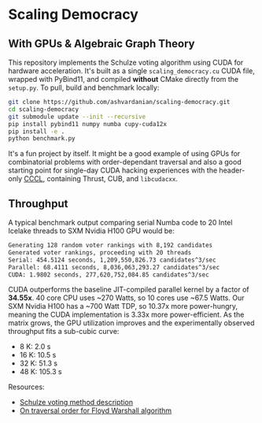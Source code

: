 # Scaling Democracy

## With GPUs & Algebraic Graph Theory

This repository implements the Schulze voting algorithm using CUDA for hardware acceleration.
It's built as a single `scaling_democracy.cu` CUDA file, wrapped with PyBind11, and compiled __without__ CMake directly from the `setup.py`.
To pull, build and benchmark locally:

```sh
git clone https://github.com/ashvardanian/scaling-democracy.git
cd scaling-democracy
git submodule update --init --recursive
pip install pybind11 numpy numba cupy-cuda12x
pip install -e .
python benchmark.py
```

It's a fun project by itself. It might be a good example of using GPUs for combinatorial problems with order-dependant traversal and also a good starting point for single-day CUDA hacking experiences with the header-only [CCCL](https://github.com/NVIDIA/cccl), containing Thrust, CUB, and `libcudacxx`.

## Throughput

A typical benchmark output comparing serial Numba code to 20 Intel Icelake threads to SXM Nvidia H100 GPU would be:

```sh
Generating 128 random voter rankings with 8,192 candidates
Generated voter rankings, proceeding with 20 threads
Serial: 454.5124 seconds, 1,209,550,826.73 candidates^3/sec
Parallel: 68.4111 seconds, 8,036,063,293.27 candidates^3/sec
CUDA: 1.9802 seconds, 277,620,752,084.85 candidates^3/sec
```

CUDA outperforms the baseline JIT-compiled parallel kernel by a factor of __34.55x__.
40 core CPU uses ~270 Watts, so 10 cores use ~67.5 Watts.
Our SXM Nvidia H100 has a ~700 Watt TDP, so 10.37x more power-hungry, meaning the CUDA implementation is 3.33x more power-efficient. 
As the matrix grows, the GPU utilization improves and the experimentally observed throughput fits a sub-cubic curve:

- 8 K: 2.0 s
- 16 K: 10.5 s
- 32 K: 51.3 s
- 48 K: 105.3 s

Resources:

- [Schulze voting method description](https://en.wikipedia.org/wiki/Schulze_method)
- [On traversal order for Floyd Warshall algorithm](https://moorejs.github.io/APSP-in-parallel/)

